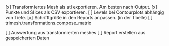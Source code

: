 [x] Transformiertes Mesh als stl exportieren. Am besten nach Output.
[x] Punkte und Slices als CSV exportieren.
[ ] Levels bei Contourplots abhängig von Tiefe.
[x] Schrifftgröße in den Reports anpassen. (in der Tbelle)
[ ] trimesh.transformations.compose_matrix

[ ] Auswertung aus transformierten meshes
[ ] Report erstellen aus gespeicherten Daten
